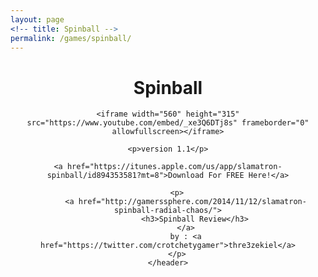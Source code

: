 ```yaml
---
layout: page
<!-- title: Spinball -->
permalink: /games/spinball/
---
```

<!--
This is the base Jekyll theme. You can find out more info about customizing your Jekyll theme, as well as basic Jekyll usage documentation at [jekyllrb.com](http://jekyllrb.com/)

You can find the source code for the Jekyll new theme at: [github.com/jglovier/jekyll-new](https://github.com/jglovier/jekyll-new)

You can find the source code for Jekyll at [github.com/jekyll/jekyll](https://github.com/jekyll/jekyll)
-->

<div>
	<header class="post-header">
    	<h1>Spinball</h1>
  	
	<iframe width="560" height="315" src="https://www.youtube.com/embed/_xe3Q6DTj8s" frameborder="0" allowfullscreen></iframe>

	<p>version 1.1</p>

	<a href="https://itunes.apple.com/us/app/slamatron-spinball/id894353581?mt=8">Download For FREE Here!</a>
	
		<p>
    		<a href="http://gamerssphere.com/2014/11/12/slamatron-spinball-radial-chaos/">
    			<h3>Spinball Review</h3>
    		</a>
    		by : <a href="https://twitter.com/crotchetygamer">thre3zekiel</a>
    	</p>
  	</header>

</div>



